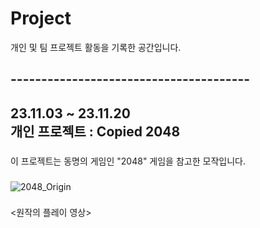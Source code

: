 # Project
개인 및 팀 프로젝트 활동을 기록한 공간입니다.
<h2 align="left">---------------------------------------</h2>

###
<h2 align="left">23.11.03 ~ 23.11.20<br>개인 프로젝트 : Copied 2048</h2>

###

<p align="left"></p>

###

<p align="left">이 프로젝트는 동명의 게임인 "2048" 게임을 참고한 모작입니다.</p>

###

![2048_Origin](https://github.com/nhyun199/Project/assets/147118363/5a341266-d920-43bd-bed4-3f5b6aa4d720)

###

<p align="left"><원작의 플레이 영상></p>

###
